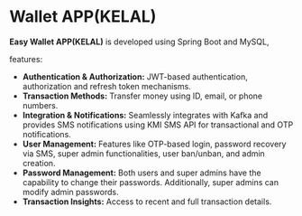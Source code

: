 
# Wallet APP(KELAL)

**Easy Wallet APP(KELAL)** is developed using Spring Boot and MySQL,

features:
- **Authentication & Authorization:** JWT-based authentication, authorization and refresh token mechanisms.
- **Transaction Methods:** Transfer money using ID, email, or phone numbers.
- **Integration & Notifications:** Seamlessly integrates with Kafka and provides SMS notifications using KMI SMS API for transactional and OTP notifications.
- **User Management:** Features like OTP-based login, password recovery via SMS, super admin functionalities, user ban/unban, and admin creation.
- **Password Management:** Both users and super admins have the capability to change their passwords. Additionally, super admins can modify admin passwords.
- **Transaction Insights:** Access to recent and full transaction details.
